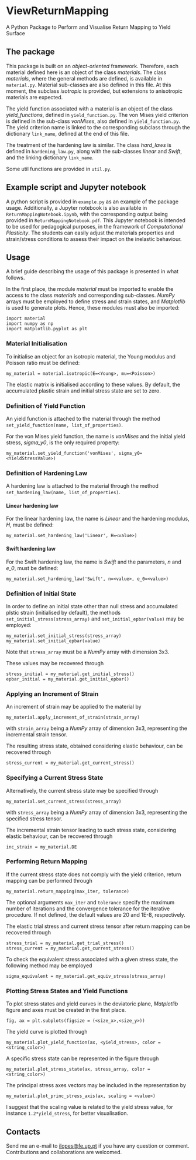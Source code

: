 # ViewReturnMapping
A Python Package to Perform and Visualise Return Mapping to Yield Surface

## The package

This package is built on an _object-oriented_ framework. Therefore, each material defined here is an object of the class _materials_.
The class _materials_, where the general methods are defined, is available in `material.py`. Material sub-classes are also defined in this file. At this moment, the subclass _isotropic_ is provided, but extensions to anisotropic materials are expected.

The yield function associated with a material is an object of the class _yield_functions_, defined in `yield_function.py`.
The von Mises yield criterion is defined in the sub-class _vonMises_, also defined in `yield_function.py`. The yield criterion name is linked to the corresponding subclass through the dictionary `link_name`, defined at the end of this file.

The treatment of the hardening law is similar. The class _hard_laws_ is defined in `hardening_law.py`, along with the sub-classes _linear_ and _Swift_, and the linking dictionary `link_name`.

Some util functions are provided in `util.py`.

## Example script and Jupyter notebook

A python script is provided in `example.py` as an example of the package usage.
Additionally, a Jupyter notebook is also available in `ReturnMappingNotebook.ipynb`, with the corresponding output being provided in `ReturnMappingNotebook.pdf`.
This Jupyter notebook is intended to be used for pedagogical purposes, in the framework of _Computational Plasticity_. The students can easily adjust the materials properties and strain/stress conditions to assess their impact on the inelastic behaviour.

## Usage
A brief guide describing the usage of this package is presented in what follows.

In the first place, the module _material_ must be imported to enable the access to the class _materials_ and corresponding sub-classes.
_NumPy_ arrays must be employed to define stress and strain states, and _Matplotlib_ is used to generate plots. Hence, these modules must also be imported:
```
import material
import numpy as np
import matplotlib.pyplot as plt
```

### Material Initialisation
To initialise an object for an isotropic material, the Young modulus and Poisson ratio must be defined:
```
my_material = material.isotropic(E=<Young>, mu=<Poisson>)
```
The elastic matrix is initialised according to these values. By default, the accumulated plastic strain and initial stress state are set to zero.

### Definition of Yield Function
An yield function is attached to the material through the method `set_yield_function(name, list_of_properties)`.

For the von Mises yield function, the name is _vonMises_ and the initial yield stress, _sigma_y0_, is the only required property:
```
my_material.set_yield_function('vonMises', sigma_y0=<YieldStressValue>)
```

### Definition of Hardening Law
A hardening law is attached to the material through the method `set_hardening_law(name, list_of_properties)`.

#### Linear hardening law
For the linear hardening law, the name is _Linear_ and the hardening modulus, _H_, must be defined:
```
my_material.set_hardening_law('Linear', H=<value>)
```

#### Swift hardening law
For the Swift hardening law, the name is _Swift_ and the parameters, _n_ and _e_0_, must be defined:
```
my_material.set_hardening_law('Swift', n=<value>, e_0=<value>)
```

### Definition of Initial State
In order to define an initial state other than null stress and accumulated plstic strain (initialised by default), the methods `set_initial_stress(stress_array)` and `set_initial_epbar(value)` may be employed:
```
my_material.set_initial_stress(stress_array)
my_material.set_initial_epbar(value)
```
Note that `stress_array` must be a _NumPy_ array with dimension 3x3.

These values may be recovered through
```
stress_initial = my_material.get_initial_stress()
epbar_initial = my_material.get_initial_epbar()
```
### Applying an Increment of Strain
An increment of strain may be applied to the material by
```
my_material.apply_increment_of_strain(strain_array)
```
with `strain_array` being a _NumPy_ array of dimension 3x3, representing the incremental strain tensor.

The resulting stress state, obtained considering elastic behaviour, can be recovered through
```
stress_current = my_material.get_current_stress()
```
### Specifying a Current Stress State
Alternatively, the current stress state may be specified through
```
my_material.set_current_stress(stress_array)
```
with `stress_array` being a _NumPy_ array of dimension 3x3, representing the specified stress tensor.

The incremental strain tensor leading to such stress state, considering elastic behaviour, can be recovered through
```
inc_strain = my_material.DE
```

### Performing Return Mapping
If the current stress state does not comply with the yield criterion, return mapping can be performed through
```
my_material.return_mapping(max_iter, tolerance)
```
The optional arguments `max_iter` and `tolerance` specify the maximum number of iterations and the convergence tolerance for the iterative procedure. If not defined, the default values are 20 and 1E-8, respectively.

The elastic trial stress and current stress tensor after return mapping can be recovered through
```
stress_trial = my_material.get_trial_stress()
stress_current = my_material.get_current_stress()
```

To check the equivalent stress associated with a given stress state, the following method may be employed
```
sigma_equivalent = my_material.get_equiv_stress(stress_array)
```

### Plotting Stress States and Yield Functions
To plot stress states and yield curves in the deviatoric plane, _Matplotlib_ figure and axes must be created in the first place.
```
fig, ax = plt.subplots(figsize = (<size_x>,<size_y>))
```
The yield curve is plotted through
```
my_material.plot_yield_function(ax, <yield_stress>, color = <string_color>)
```
A specific stress state can be represented in the figure through
```
my_material.plot_stress_state(ax, stress_array, color = <string_color>)
```
The principal stress axes vectors may be included in the representation by
```
my_material.plot_princ_stress_axis(ax, scaling = <value>)
```
I suggest that the scaling value is related to the yield stress value, for instance `1.2*yield_stress`, for better visualisation.

## Contacts
Send me an e-mail to ilopes@fe.up.pt if you have any question or comment.
Contributions and collaborations are welcomed.
